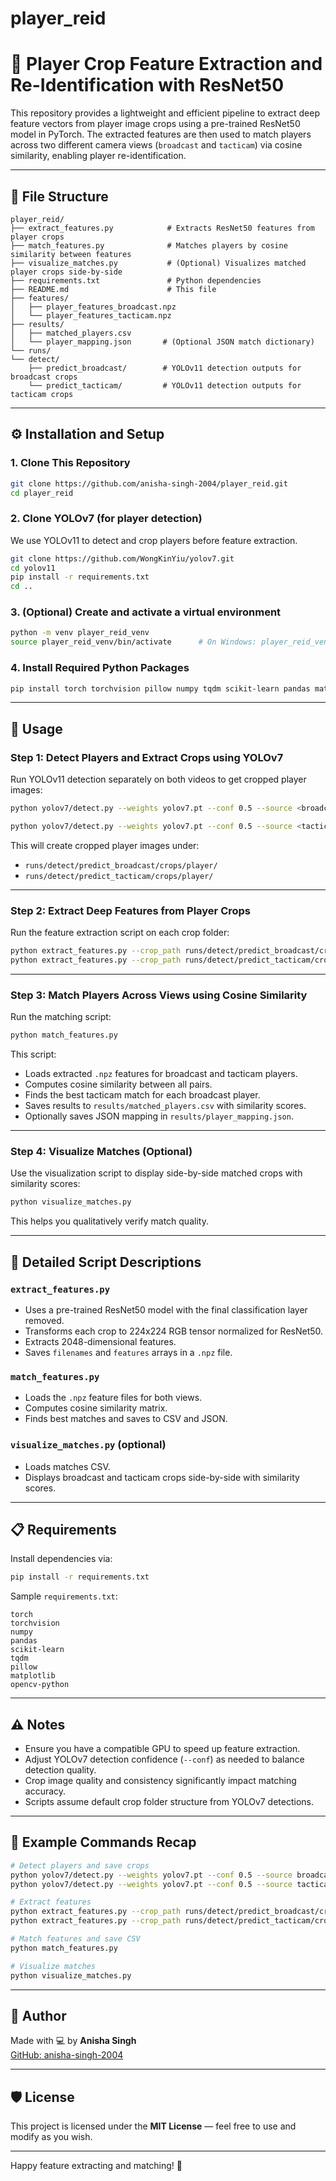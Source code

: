 # player_reid
# 🧠 Player Crop Feature Extraction and Re-Identification with ResNet50

This repository provides a lightweight and efficient pipeline to extract deep feature vectors from player image crops using a pre-trained ResNet50 model in PyTorch. The extracted features are then used to match players across two different camera views (`broadcast` and `tacticam`) via cosine similarity, enabling player re-identification.

---

## 📂 File Structure

```
player_reid/
├── extract_features.py            # Extracts ResNet50 features from player crops
├── match_features.py              # Matches players by cosine similarity between features
├── visualize_matches.py           # (Optional) Visualizes matched player crops side-by-side
├── requirements.txt               # Python dependencies
├── README.md                      # This file
├── features/
│   ├── player_features_broadcast.npz
│   └── player_features_tacticam.npz
├── results/
│   ├── matched_players.csv
│   └── player_mapping.json       # (Optional JSON match dictionary)
└── runs/
└── detect/
    ├── predict_broadcast/        # YOLOv11 detection outputs for broadcast crops
    └── predict_tacticam/         # YOLOv11 detection outputs for tacticam crops
```

---

## ⚙️ Installation and Setup

### 1. Clone This Repository

```bash
git clone https://github.com/anisha-singh-2004/player_reid.git
cd player_reid
```

### 2. Clone YOLOv7 (for player detection)

We use YOLOv11 to detect and crop players before feature extraction.

```bash
git clone https://github.com/WongKinYiu/yolov7.git
cd yolov11
pip install -r requirements.txt
cd ..
```

### 3. (Optional) Create and activate a virtual environment

```bash
python -m venv player_reid_venv
source player_reid_venv/bin/activate      # On Windows: player_reid_venv\Scripts\activate
```

### 4. Install Required Python Packages

```bash
pip install torch torchvision pillow numpy tqdm scikit-learn pandas matplotlib opencv-python
```

---

## 🚀 Usage

### Step 1: Detect Players and Extract Crops using YOLOv7

Run YOLOv11 detection separately on both videos to get cropped player images:

```bash
python yolov7/detect.py --weights yolov7.pt --conf 0.5 --source <broadcast_video_path> --save-crop --project runs/detect --name predict_broadcast --exist-ok
```

```bash
python yolov7/detect.py --weights yolov7.pt --conf 0.5 --source <tacticam_video_path> --save-crop --project runs/detect --name predict_tacticam --exist-ok
```

This will create cropped player images under:

* `runs/detect/predict_broadcast/crops/player/`
* `runs/detect/predict_tacticam/crops/player/`

---

### Step 2: Extract Deep Features from Player Crops

Run the feature extraction script on each crop folder:

```bash
python extract_features.py --crop_path runs/detect/predict_broadcast/crops/player --output_file features/player_features_broadcast.npz
python extract_features.py --crop_path runs/detect/predict_tacticam/crops/player --output_file features/player_features_tacticam.npz
```

---

### Step 3: Match Players Across Views using Cosine Similarity

Run the matching script:

```bash
python match_features.py
```

This script:

* Loads extracted `.npz` features for broadcast and tacticam players.
* Computes cosine similarity between all pairs.
* Finds the best tacticam match for each broadcast player.
* Saves results to `results/matched_players.csv` with similarity scores.
* Optionally saves JSON mapping in `results/player_mapping.json`.

---

### Step 4: Visualize Matches (Optional)

Use the visualization script to display side-by-side matched crops with similarity scores:

```bash
python visualize_matches.py
```

This helps you qualitatively verify match quality.

---

## 📄 Detailed Script Descriptions

### `extract_features.py`

* Uses a pre-trained ResNet50 model with the final classification layer removed.
* Transforms each crop to 224x224 RGB tensor normalized for ResNet50.
* Extracts 2048-dimensional features.
* Saves `filenames` and `features` arrays in a `.npz` file.

### `match_features.py`

* Loads the `.npz` feature files for both views.
* Computes cosine similarity matrix.
* Finds best matches and saves to CSV and JSON.

### `visualize_matches.py` (optional)

* Loads matches CSV.
* Displays broadcast and tacticam crops side-by-side with similarity scores.

---

## 📋 Requirements

Install dependencies via:

```bash
pip install -r requirements.txt
```

Sample `requirements.txt`:

```
torch
torchvision
numpy
pandas
scikit-learn
tqdm
pillow
matplotlib
opencv-python
```

---

## ⚠️ Notes

* Ensure you have a compatible GPU to speed up feature extraction.
* Adjust YOLOv7 detection confidence (`--conf`) as needed to balance detection quality.
* Crop image quality and consistency significantly impact matching accuracy.
* Scripts assume default crop folder structure from YOLOv7 detections.

---

## 📝 Example Commands Recap

```bash
# Detect players and save crops
python yolov7/detect.py --weights yolov7.pt --conf 0.5 --source broadcast.mp4 --save-crop --project runs/detect --name predict_broadcast --exist-ok
python yolov7/detect.py --weights yolov7.pt --conf 0.5 --source tacticam.mp4 --save-crop --project runs/detect --name predict_tacticam --exist-ok

# Extract features
python extract_features.py --crop_path runs/detect/predict_broadcast/crops/player --output_file features/player_features_broadcast.npz
python extract_features.py --crop_path runs/detect/predict_tacticam/crops/player --output_file features/player_features_tacticam.npz

# Match features and save CSV
python match_features.py

# Visualize matches
python visualize_matches.py
```

---

## 👤 Author

Made with 💻 by **Anisha Singh**  
[GitHub: anisha-singh-2004](https://github.com/anisha-singh-2004)

---

## 🛡 License

This project is licensed under the **MIT License** — feel free to use and modify as you wish.

---

Happy feature extracting and matching! 🚀
